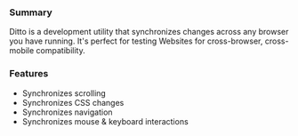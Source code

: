 ### Summary

Ditto is a development utility that synchronizes changes across any browser you have running. It's perfect for testing
Websites for cross-browser, cross-mobile compatibility. 

### Features

- Synchronizes scrolling
- Synchronizes CSS changes
- Synchronizes navigation
- Synchronizes mouse & keyboard interactions
